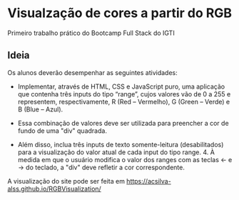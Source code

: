 # Visualzação de cores a partir do RGB

Primeiro trabalho prático do Bootcamp Full Stack do IGTI

## Ideia

Os alunos deverão desempenhar as seguintes atividades:

- Implementar, através de HTML, CSS e JavaScript puro, uma aplicação que contenha três inputs do tipo “range”, cujos valores vão de 0 a 255 e representem, respectivamente, R (Red – Vermelho), G (Green – Verde) e B (Blue – Azul).
- Essa combinação de valores deve ser utilizada para preencher a cor de fundo de uma "div" quadrada.

- Além disso, inclua três inputs de texto somente-leitura (desabilitados) para a visualização do valor atual de cada input do tipo range. 4. À medida em que o usuário modifica o valor dos ranges com as teclas ← e → do teclado, a "div" deve refletir a cor correspondente.

A visualização do site pode ser feita em https://acsilva-alss.github.io/RGBVisualization/

